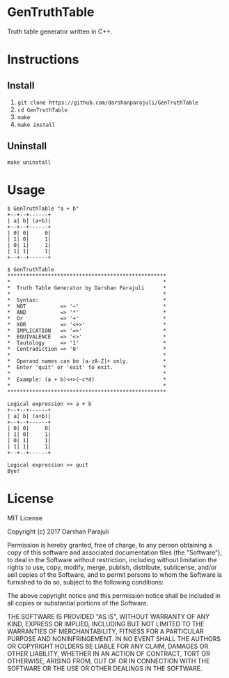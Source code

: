 # GenTruthTable
Truth table generator written in C++.

# Instructions
## Install
1. `git clone https://github.com/darshanparajuli/GenTruthTable`
2. `cd GenTruthTable`
3. `make`
4. `make install`

## Uninstall
`make uninstall`

# Usage
~~~~
$ GenTruthTable "a + b"
+--+--+------+
| a| b| (a+b)|
+--+--+------+
| 0| 0|     0|
| 1| 0|     1|
| 0| 1|     1|
| 1| 1|     1|
+--+--+------+
~~~~
~~~~
$ GenTruthTable
***************************************************
*                                                 *
*  Truth Table Generator by Darshan Parajuli      *
*                                                 *
*  Syntax:                                        *
*  NOT           => '~'                           *
*  AND           => '*'                           *
*  Or            => '+'                           *
*  XOR           => '<+>'                         *
*  IMPLICATION   => '=>'                          *
*  EQUIVALENCE   => '<>'                          *
*  Tautology     => '1'                           *
*  Contradiction => '0'                           *
*                                                 *
*  Operand names can be [a-zA-Z]+ only.           *
*  Enter 'quit' or 'exit' to exit.                *
*                                                 *
*  Example: (a + b)<+>(~c*d)                      *
*                                                 *
***************************************************

Logical expression >> a + b
+--+--+------+
| a| b| (a+b)|
+--+--+------+
| 0| 0|     0|
| 1| 0|     1|
| 0| 1|     1|
| 1| 1|     1|
+--+--+------+

Logical expression >> quit
Bye!
~~~~

# License
MIT License

Copyright (c) 2017 Darshan Parajuli

Permission is hereby granted, free of charge, to any person obtaining a copy
of this software and associated documentation files (the "Software"), to deal
in the Software without restriction, including without limitation the rights
to use, copy, modify, merge, publish, distribute, sublicense, and/or sell
copies of the Software, and to permit persons to whom the Software is
furnished to do so, subject to the following conditions:

The above copyright notice and this permission notice shall be included in all
copies or substantial portions of the Software.

THE SOFTWARE IS PROVIDED "AS IS", WITHOUT WARRANTY OF ANY KIND, EXPRESS OR
IMPLIED, INCLUDING BUT NOT LIMITED TO THE WARRANTIES OF MERCHANTABILITY,
FITNESS FOR A PARTICULAR PURPOSE AND NONINFRINGEMENT. IN NO EVENT SHALL THE
AUTHORS OR COPYRIGHT HOLDERS BE LIABLE FOR ANY CLAIM, DAMAGES OR OTHER
LIABILITY, WHETHER IN AN ACTION OF CONTRACT, TORT OR OTHERWISE, ARISING FROM,
OUT OF OR IN CONNECTION WITH THE SOFTWARE OR THE USE OR OTHER DEALINGS IN THE
SOFTWARE.
